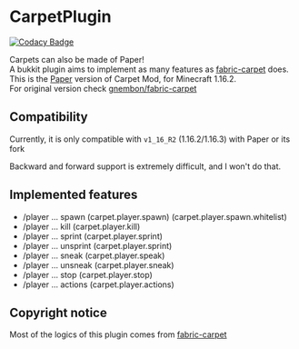 # CarpetPlugin

[![Codacy Badge](https://api.codacy.com/project/badge/Grade/32e8b01100ad420b92f0fb704fd02eba)](https://app.codacy.com/gh/ishlandbukkit/CarpetPlugin?utm_source=github.com&utm_medium=referral&utm_content=ishlandbukkit/CarpetPlugin&utm_campaign=Badge_Grade_Settings)

Carpets can also be made of Paper!  
A bukkit plugin aims to implement as many features as [fabric-carpet](https://github.com/gnembon/fabric-carpet) does.  
This is the [Paper](http://papermc.io/) version of Carpet Mod, for Minecraft 1.16.2.  
For original version check [gnembon/fabric-carpet](https://github.com/gnembon/fabric-carpet)  

## Compatibility
Currently, it is only compatible with `v1_16_R2` (1.16.2/1.16.3) with Paper or its fork

Backward and forward support is extremely difficult, and I won't do that.

## Implemented features
- /player ... spawn (carpet.player.spawn) (carpet.player.spawn.whitelist)
- /player ... kill (carpet.player.kill)
- /player ... sprint (carpet.player.sprint)
- /player ... unsprint (carpet.player.sprint)
- /player ... sneak (carpet.player.speak)
- /player ... unsneak (carpet.player.sneak)
- /player ... stop (carpet.player.stop)
- /player ... actions (carpet.player.actions)

## Copyright notice
Most of the logics of this plugin comes from [fabric-carpet](https://github.com/gnembon/fabric-carpet)

